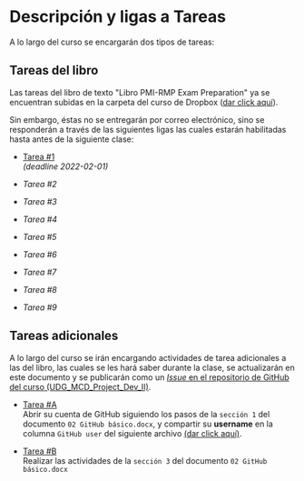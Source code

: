 # Descripción y ligas a Tareas 

A lo largo del curso se encargarán dos tipos de tareas:
 
## Tareas del libro 

Las tareas del libro de texto "Libro PMI-RMP Exam Preparation" ya se encuentran subidas en la carpeta del curso de Dropbox ([dar click aquí](https://www.dropbox.com/sh/tv3uqltxs911tph/AACrsVcEWmiDh_gj3jogdQQia?dl=0)).

Sin embargo, éstas no se entregarán por correo electrónico, sino se responderán a través de las siguientes ligas las cuales estarán habilitadas hasta antes de la siguiente clase:

- [Tarea #1](https://forms.office.com/Pages/ResponsePage.aspx?id=DQSIkWdsW0yxEjajBLZtrQAAAAAAAAAAAANAATmlbQZUQzFONVkwOUE0U1gxRFo3UEhKQzJRUVIzRC4u)  
_(deadline 2022-02-01)_

- _Tarea #2_

- _Tarea #3_

- _Tarea #4_
 
- _Tarea #5_
 
- _Tarea #6_
 
- _Tarea #7_
 
- _Tarea #8_
 
- _Tarea #9_

## Tareas adicionales

A lo largo del curso se irán encargando actividades de tarea adicionales a las del libro, las cuales se les hará saber durante la clase, se actualizarán en este documento y se publicarán como un [_Issue_ en el repositorio de GitHub del curso (UDG_MCD_Project_Dev_II)](https://github.com/vcuspinera/UDG_MCD_Project_Dev_II).

- [Tarea #A](https://www.dropbox.com/scl/fi/4okrlgubdnjf1e3reis11/02-GitHub-b-sico.docx?dl=0&rlkey=py0nuc2kwdf9340n04k5vnbmr)  
Abrir su cuenta de GitHub siguiendo los pasos de la `sección 1` del documento `02 GitHub básico.docx`, y compartir su __username__ en la columna `GitHub user` del siguiente archivo [(dar click aquí)](https://docs.google.com/spreadsheets/d/1BBgCxXVs10QCtM5fFFlPgei1YngCQJySSZEtn4ipfak/edit#gid=0).


- [Tarea #B](https://www.dropbox.com/scl/fi/4okrlgubdnjf1e3reis11/02-GitHub-b-sico.docx?dl=0&rlkey=py0nuc2kwdf9340n04k5vnbmr)  
Realizar las actividades de la `sección 3` del documento `02 GitHub básico.docx` 